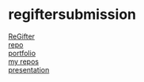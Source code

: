 # regiftersubmission
 <p><a href="https://infinite-caverns-09243.herokuapp.com/">ReGifter</a>
    <br><a href="https://github.com/tierney03/OneStop](https://github.com/KarenAdkins84/TheShop)">repo</a>    
     <br><a href="https://shelbybridwell.github.io/Professional_Portforlio/">portfolio</a>
     <br><a href="https://github.com/shelbybridwell?tab=repositories">my repos</a>
    <br><a href="https://docs.google.com/presentation/d/1rq3dhw5Zm0cV5E-3kF3YM4PRV1oUpK_pPw_q7VKF1Yc/edit#slide=id.p">presentation</a>
